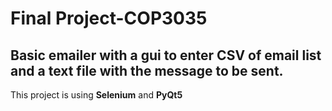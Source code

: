 # Final Project-COP3035
## Basic emailer with a gui to enter CSV of email list and a text file with the message to be sent. 
This project is using **Selenium** and **PyQt5**
